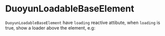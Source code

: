 # DuoyunLoadableBaseElement

`DuoyunLoadableBaseElement` have `loading` reactive attibute,
when `loading` is true, show a loader above the element, e.g:

<gbp-example
  name="dy-card"
  props='{"style": "width: 250px;", "loading": true, "avatar": "https://api.dicebear.com/5.x/bottts-neutral/svg", "preview": "https://picsum.photos/400/300", "header": "This is Card"}'
  html="Fugiat do laboris ad officia in anim qui mollit nulla reprehenderit pariatur anim sunt."
  src="https://esm.sh/duoyun-ui/elements/card"></gbp-example>
